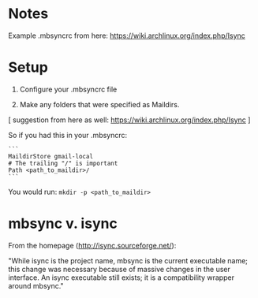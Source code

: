 # Notes

Example .mbsyncrc from here: https://wiki.archlinux.org/index.php/Isync

# Setup

1. Configure your .mbsyncrc file

2. Make any folders that were specified as Maildirs.

[ suggestion from here as well: https://wiki.archlinux.org/index.php/Isync ]

So if you had this in your .mbsyncrc:

    ```
    MaildirStore gmail-local
    # The trailing "/" is important
    Path <path_to_maildir>/
    ```

You would run: `mkdir -p <path_to_maildir>`

# mbsync v. isync

From the homepage (http://isync.sourceforge.net/):

"While isync is the project name, mbsync is the current executable name; this change was necessary because of massive changes in the user interface. An isync executable still exists; it is a compatibility wrapper around mbsync."
